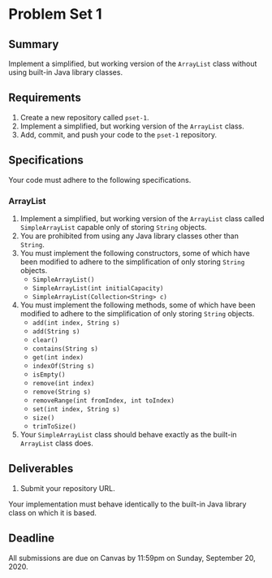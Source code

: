 # Problem Set 1

## **Summary**

Implement a simplified, but working version of the `ArrayList` class without using built-in Java library classes.

## Requirements

1. Create a new repository called `pset-1`.
2. Implement a simplified, but working version of the `ArrayList` class.
3. Add, commit, and push your code to the `pset-1` repository.

## Specifications

Your code must adhere to the following specifications.

### ArrayList

1. Implement a simplified, but working version of the `ArrayList` class called `SimpleArrayList` capable only of storing `String` objects.
2. You are prohibited from using any Java library classes other than `String`.
3. You must implement the following constructors, some of which have been modified to adhere to the simplification of only storing `String` objects.
   * `SimpleArrayList()`
   * `SimpleArrayList(int initialCapacity)`
   * `SimpleArrayList(Collection<String> c)`
4. You must implement the following methods, some of which have been modified to adhere to the simplification of only storing `String` objects.
   * `add(int index, String s)`
   * `add(String s)`
   * `clear()`
   * `contains(String s)`
   * `get(int index)`
   * `indexOf(String s)`
   * `isEmpty()`
   * `remove(int index)`
   * `remove(String s)`
   * `removeRange(int fromIndex, int toIndex)`
   * `set(int index, String s)`
   * `size()`
   * `trimToSize()`
5. Your `SimpleArrayList` class should behave exactly as the built-in `ArrayList` class does.

## Deliverables

1. Submit your repository URL.

Your implementation must behave identically to the built-in Java library class on which it is based.

## Deadline

All submissions are due on Canvas by 11:59pm on Sunday, September 20, 2020.

